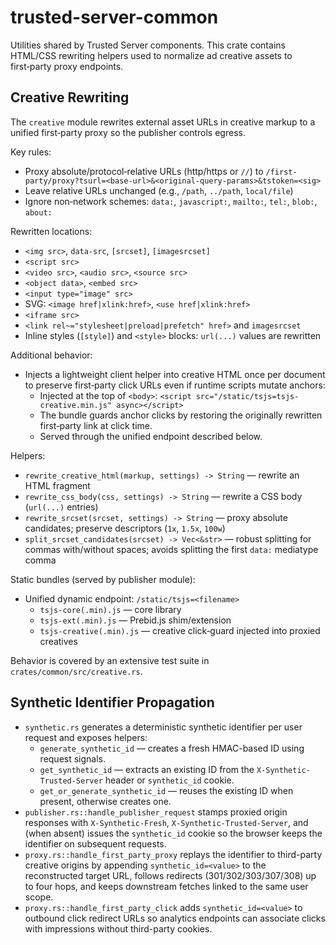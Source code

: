 # trusted-server-common

Utilities shared by Trusted Server components. This crate contains HTML/CSS rewriting helpers used to normalize ad creative assets to first‑party proxy endpoints.

## Creative Rewriting

The `creative` module rewrites external asset URLs in creative markup to a unified first‑party proxy so the publisher controls egress.

Key rules:

- Proxy absolute/protocol‑relative URLs (http/https or `//`) to `/first-party/proxy?tsurl=<base-url>&<original-query-params>&tstoken=<sig>`
- Leave relative URLs unchanged (e.g., `/path`, `../path`, `local/file`)
- Ignore non‑network schemes: `data:`, `javascript:`, `mailto:`, `tel:`, `blob:`, `about:`

Rewritten locations:

- `<img src>`, `data-src`, `[srcset]`, `[imagesrcset]`
- `<script src>`
- `<video src>`, `<audio src>`, `<source src>`
- `<object data>`, `<embed src>`
- `<input type="image" src>`
- SVG: `<image href|xlink:href>`, `<use href|xlink:href>`
- `<iframe src>`
- `<link rel~="stylesheet|preload|prefetch" href>` and `imagesrcset`
- Inline styles (`[style]`) and `<style>` blocks: `url(...)` values are rewritten

Additional behavior:

- Injects a lightweight client helper into creative HTML once per document to preserve first‑party click URLs even if runtime scripts mutate anchors:
  - Injected at the top of `<body>`: `<script src="/static/tsjs=tsjs-creative.min.js" async></script>`
  - The bundle guards anchor clicks by restoring the originally rewritten first‑party link at click time.
  - Served through the unified endpoint described below.

Helpers:

- `rewrite_creative_html(markup, settings) -> String` — rewrite an HTML fragment
- `rewrite_css_body(css, settings) -> String` — rewrite a CSS body (`url(...)` entries)
- `rewrite_srcset(srcset, settings) -> String` — proxy absolute candidates; preserve descriptors (`1x`, `1.5x`, `100w`)
- `split_srcset_candidates(srcset) -> Vec<&str>` — robust splitting for commas with/without spaces; avoids splitting the first `data:` mediatype comma

Static bundles (served by publisher module):

- Unified dynamic endpoint: `/static/tsjs=<filename>`
  - `tsjs-core(.min).js` — core library
  - `tsjs-ext(.min).js` — Prebid.js shim/extension
  - `tsjs-creative(.min).js` — creative click‑guard injected into proxied creatives

Behavior is covered by an extensive test suite in `crates/common/src/creative.rs`.

## Synthetic Identifier Propagation

- `synthetic.rs` generates a deterministic synthetic identifier per user request and exposes helpers:
  - `generate_synthetic_id` — creates a fresh HMAC-based ID using request signals.
  - `get_synthetic_id` — extracts an existing ID from the `X-Synthetic-Trusted-Server` header or `synthetic_id` cookie.
  - `get_or_generate_synthetic_id` — reuses the existing ID when present, otherwise creates one.
- `publisher.rs::handle_publisher_request` stamps proxied origin responses with `X-Synthetic-Fresh`, `X-Synthetic-Trusted-Server`, and (when absent) issues the `synthetic_id` cookie so the browser keeps the identifier on subsequent requests.
- `proxy.rs::handle_first_party_proxy` replays the identifier to third-party creative origins by appending `synthetic_id=<value>` to the reconstructed target URL, follows redirects (301/302/303/307/308) up to four hops, and keeps downstream fetches linked to the same user scope.
- `proxy.rs::handle_first_party_click` adds `synthetic_id=<value>` to outbound click redirect URLs so analytics endpoints can associate clicks with impressions without third-party cookies.
